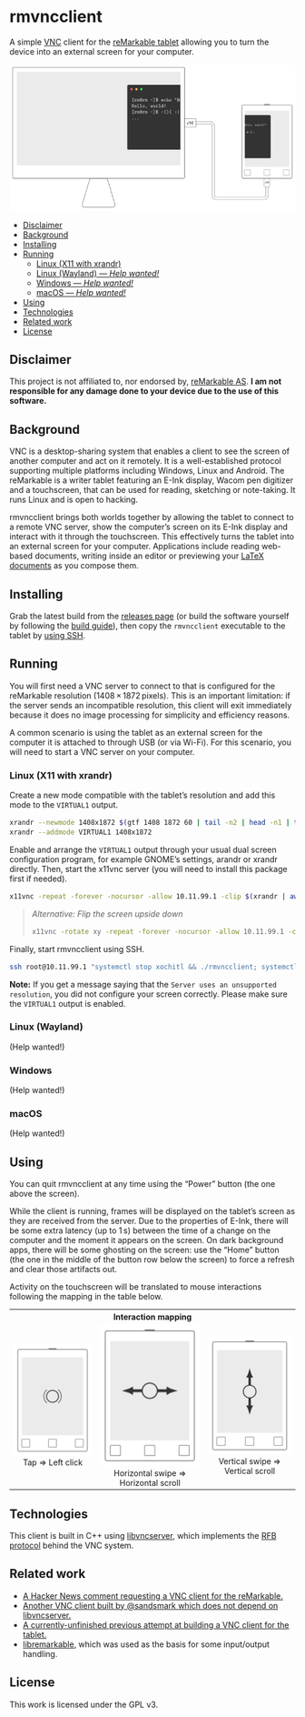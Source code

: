 # rmvncclient

A simple [VNC](https://en.wikipedia.org/wiki/Virtual_Network_Computing) client for the [reMarkable tablet](https://remarkable.com) allowing you to turn the device into an external screen for your computer.

<img alt="Illustration of a reMarkable table connected to a computer, showing half of a terminal window through its E-Ink screen" src="media/setup.svg" width="700">

* [Disclaimer](#disclaimer)
* [Background](#background)
* [Installing](#installing)
* [Running](#running)
    - [Linux (X11 with xrandr)](#linux-x11-with-xrandr)
    - [Linux (Wayland) — _Help wanted!_](#linux-wayland)
    - [Windows — _Help wanted!_](#windows)
    - [macOS — _Help wanted!_](#macos)
* [Using](#using)
* [Technologies](#technologies)
* [Related work](#related-work)
* [License](#license)

## Disclaimer

This project is not affiliated to, nor endorsed by, [reMarkable AS](https://remarkable.com/).
**I am not responsible for any damage done to your device due to the use of this software.**

## Background

VNC is a desktop-sharing system that enables a client to see the screen of another computer and act on it remotely.
It is a well-established protocol supporting multiple platforms including Windows, Linux and Android.
The reMarkable is a writer tablet featuring an E-Ink display, Wacom pen digitizer and a touchscreen, that can be used for reading, sketching or note-taking.
It runs Linux and is open to hacking.

rmvncclient brings both worlds together by allowing the tablet to connect to a remote VNC server, show the computer’s screen on its E-Ink display and interact with it through the touchscreen.
This effectively turns the tablet into an external screen for your computer.
Applications include reading web-based documents, writing inside an editor or previewing your [LaTeX documents](https://www.latex-project.org/) as you compose them.

## Installing

Grab the latest build from the [releases page](https://github.com/matteodelabre/rmvncclient/releases) (or build the software yourself by following the [build guide](BUILD.md)), then copy the `rmvncclient` executable to the tablet by [using SSH](https://remarkablewiki.com/tech/ssh).

## Running

You will first need a VNC server to connect to that is configured for the reMarkable resolution (1408 × 1872 pixels).
This is an important limitation: if the server sends an incompatible resolution, this client will exit immediately because it does no image processing for simplicity and efficiency reasons.

A common scenario is using the tablet as an external screen for the computer it is attached to through USB (or via Wi-Fi).
For this scenario, you will need to start a VNC server on your computer.

### Linux (X11 with xrandr)

Create a new mode compatible with the tablet’s resolution and add this mode to the `VIRTUAL1` output.

```sh
xrandr --newmode 1408x1872 $(gtf 1408 1872 60 | tail -n2 | head -n1 | tr -s ' ' | cut -d' ' -f4-)
xrandr --addmode VIRTUAL1 1408x1872
```

Enable and arrange the `VIRTUAL1` output through your usual dual screen configuration program, for example GNOME’s settings, arandr or xrandr directly.
Then, start the x11vnc server (you will need to install this package first if needed).

```sh
x11vnc -repeat -forever -nocursor -allow 10.11.99.1 -clip $(xrandr | awk '/VIRTUAL1 connected/{print $3}')
```

> _Alternative: Flip the screen upside down_
>
> ```sh
> x11vnc -rotate xy -repeat -forever -nocursor -allow 10.11.99.1 -clip $(xrandr | awk '/VIRTUAL1 connected/{print $3}')
> ```

Finally, start rmvncclient using SSH.

```sh
ssh root@10.11.99.1 "systemctl stop xochitl && ./rmvncclient; systemctl start xochitl"
```

**Note:** If you get a message saying that the `Server uses an unsupported resolution`, you did not configure your screen correctly. Please make sure the `VIRTUAL1` output is enabled.

### Linux (Wayland)

(Help wanted!)

### Windows

(Help wanted!)

### macOS

(Help wanted!)

## Using

You can quit rmvncclient at any time using the “Power” button (the one above the screen).

While the client is running, frames will be displayed on the tablet’s screen as they are received from the server.
Due to the properties of E-Ink, there will be some extra latency (up to 1 s) between the time of a change on the computer and the moment it appears on the screen.
On dark background apps, there will be some ghosting on the screen: use the “Home” button (the one in the middle of the button row below the screen) to force a refresh and clear those artifacts out.

Activity on the touchscreen will be translated to mouse interactions following the mapping in the table below.

<table>
<tr>
<th colspan="3">
    Interaction mapping
</th>
</tr>
<tr>
<td align="center">
    <img src="media/tap.svg" width="200" alt=""><br>
    Tap ⇒ Left click
</td>
<td align="center">
    <img src="media/scroll-x.svg" width="200" alt=""><br>
    Horizontal swipe ⇒ Horizontal scroll
</td>
<td align="center">
    <img src="media/scroll-y.svg" width="200" alt=""><br>
    Vertical swipe ⇒ Vertical scroll
</td>
</tr>
</table>

## Technologies

This client is built in C++ using [libvncserver](https://github.com/LibVNC/libvncserver), which implements the [RFB protocol](https://tools.ietf.org/html/rfc6143) behind the VNC system.

## Related work

- [A Hacker News comment requesting a VNC client for the reMarkable.](https://news.ycombinator.com/item?id=13115739)
- [Another VNC client built by @sandsmark which does not depend on libvncserver.](https://github.com/sandsmark/revncable)
- [A currently-unfinished previous attempt at building a VNC client for the tablet.](https://github.com/damienchallet/vnc-remarkable)
- [libremarkable](https://github.com/canselcik/libremarkable), which was used as the basis for some input/output handling.

## License

This work is licensed under the GPL v3.
